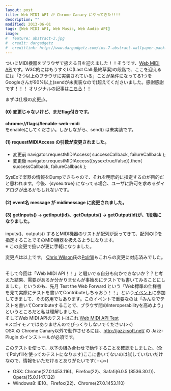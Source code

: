 ```yaml
---
layout: post
title: Web MIDI API が Chrome Canary にやってきた!!!!
description: ""
modified: 2013-06-01
tags: [Web MIDI API, Web Music, Web Audio API]
image:
#  feature: abstract-3.jpg
#  credit: dargadgetz
#  creditlink: http://www.dargadgetz.com/ios-7-abstract-wallpaper-pack-for-iphone-5-and-ipod-touch-retina/
---
```

<div> </div>

ついにMIDI機器をブラウザで扱える日を迎えました！！そうです、<a href="http://webaudio.github.io/web-midi-api/" target="_blank">Web MIDI API</a>です。W3C的にはもうすぐLC(Last Call:最終草案)の段階で、ここを迎えるには「2つ以上のブラウザに実装されている」ことが条件になってる1つをGoogleさんが90%以上(sendが未実装なので)超えてくださいました。感謝感謝です！！！
オリジナルの記事は<a href="https://plus.google.com/+ChrisWilson/posts/cs4J6sS9qmJ" target="_blank">こちら</a>！！


まずは仕様の変更点。


#### (0) 変更じゃないけど、まだflag付きです。
**chrome://flags/#enable-web-midi**<br>
をenableにしてください。しかしながら、send() は未実装です。

#### (1) requestMIDIAccess の引数が変更されました。

- 変更前 navigator.requestMIDIAccess( successCallback, failureCallback );
- 変更後 navigator.requestMIDIAccess({sysex:true/false}).then( successCallback, failureCallback );

SysExで楽器の情報をDumpできちゃので、それを明示的に指定するのが目的だと思われます。今後、{sysex:true} になってる場合、ユーザに許可を求めるダイアログが出るかもしれないです。

#### (2) event名 message が midimessage に変更されました。

#### (3) getInputs() -> getInput(id)、getOutputs() -> getOutput(id)が、1段階になりました。
inputs()、outputs() するとMIDI機器のリストが配列が返ってきて、配列のIDを指定することでそのMIDI機器を扱えるようになります。<br>
※ この変更で扱いが更に手軽になりました。

変更点は以上です。
<a href="//twitter.com/cwilso" target="_blank">Chris Wilson</a>氏の<a href="https://github.com/cwilso/WebMIDIAPIShim" target="_blank">Polifill</a>もこれらの変更に対応済みでした。

<br>
そして今回は「Web MIDI API！！」と騒いでる自分も何かできないか？？と考えた結果、需要があるか分かりませんが事始めにテストでも書いてみることにしました。というのも、先月 Test the Web Forward という「Web標準の仕様書を見て実際にテストを書いてContributeしちゃおう！！」という<a href="http://fumit.blogspot.jp/2013/06/test-web-forward-testtwf.html" target="_blank">イベント</a>に参加してきまして、その応用でもあります。このイベントで重要なのは「みんなでテストを書いてContributeすることで、ブラウザ間のInteroperabilityを高めよう」というところだと私は理解しました。

<br>
そしてWeb MIDI APIのテストはこれ <a href="https://dl.dropboxusercontent.com/u/695740/WebMusicDevelopersJP/WebMIDIAPITest/index.html" target="_blank">Web MIDI API Test</a><br>※スゴイモノではありませんのでびっくりしないでください(><)<br>
OSX の Chrome Canary以外で動作させるには、<a href="http://jazz-soft.net/" target="_blank">http://jazz-soft.net/</a> の Jazz-Plugin のインストールが必須です。


このテストを使って、以下の組み合わせで動作することを確認をしました。(全てPolyfillを使ってのテストになります)ここに書いてないのは試していないだけなので、情報をいただけるとありがたいです(・ω<)
 - OSX: Chrome(27.0.1453.116)、Firefox(22)、Safafi(6.0.5 (8536.30.1))、Opera(15.0.1147.132)
 - Windows8: IE10、Firefox(22)、Chrome(27.0.1453.110)
